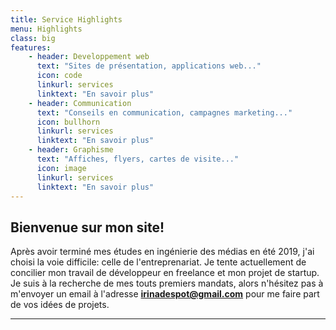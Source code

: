 ```yaml
---
title: Service Highlights
menu: Highlights
class: big
features:
	- header: Developpement web
	  text: "Sites de présentation, applications web..."
	  icon: code
	  linkurl: services
	  linktext: "En savoir plus"
	- header: Communication
	  text: "Conseils en communication, campagnes marketing..."
	  icon: bullhorn
	  linkurl: services 
	  linktext: "En savoir plus"
	- header: Graphisme
	  text: "Affiches, flyers, cartes de visite..."
	  icon: image
	  linkurl: services
	  linktext: "En savoir plus"
---
```


## Bienvenue sur mon site!

Après avoir terminé mes études en ingénierie des médias en été 2019, j'ai choisi la voie difficile: celle de l'entreprenariat. Je tente actuellement de concilier mon travail de développeur en freelance et mon projet de startup. Je suis à la recherche de mes touts premiers mandats, alors n'hésitez pas à m'envoyer un email à l'adresse **irinadespot@gmail.com** pour me faire part de vos idées de projets.

___